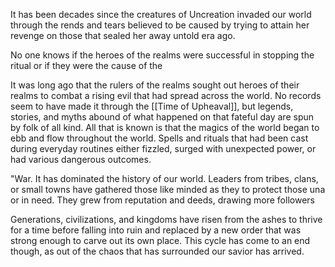 
It has been decades since the creatures of Uncreation invaded our world through the rends and tears believed to be caused by  trying to attain her revenge on those that sealed her away untold era ago.

No one knows if the heroes of the realms were successful in stopping the ritual or if they were the cause of the 

It was long ago that the rulers of the realms sought out heroes of their realms to combat a rising evil that had spread across the world.  No records seem to have made it through the [[Time of Upheaval]], but legends, stories, and myths abound of what happened on that fateful day are spun by folk of all kind.  All that is known is that the magics of the world began to ebb and flow throughout the world. Spells and rituals that had been cast during everyday routines either fizzled, surged with unexpected power, or had various dangerous outcomes.  

"War. It has dominated the history of our world.  Leaders from tribes, clans, or small towns have gathered those like minded as they to protect those una or in need.  They grew from reputation and deeds, drawing more followers 



Generations, civilizations, and kingdoms have risen from the ashes to thrive for a time before falling into ruin and replaced by a new order that was strong enough to carve out its own place.  This cycle has come to an end though, as out of the chaos that has surrounded our savior has arrived. 